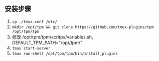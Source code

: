 ## 安装步骤

1. `cp ./tmux.conf /etc/`
2. `mkdir /opt/tpm && git clone https://github.com/tmux-plugins/tpm /opt/tpm/tpm`
3. 修改 /opt/tpm/tpm/scritps/variables.sh，DEFAULT_TPM_PATH="/opt/tpm/"
4. `tmux start-server`
5. `tmux run-shell /opt/tpm/tpm/bin/install_plugins`
